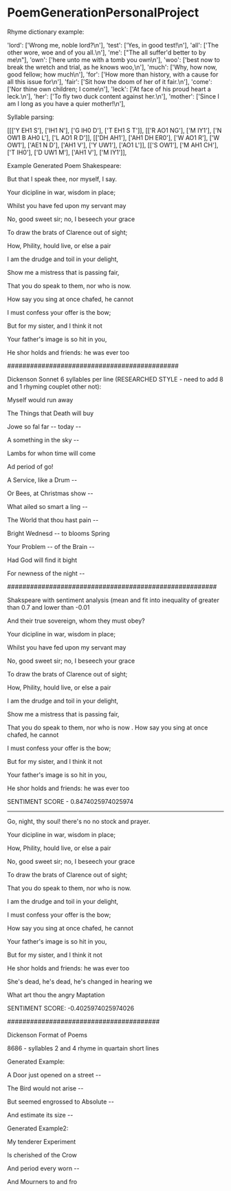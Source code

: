 # PoemGenerationPersonalProject

Rhyme dictionary example:

'lord': ['Wrong me, noble lord?\n'], 'test': ['Yes, in good test!\n'], 'all': ['The other wore, woe and of you all.\n'], 'me': ["The all suffer'd better to by me\n"], 'own': ['here unto me with a tomb you own\n'], 'woo': ['best now to break the wretch and trial, as he knows woo,\n'], 'much': ['Why, how now, good fellow; how much\n'], 'for': ['How more than history, with a cause for all this issue for\n'], 'fair': ['Sit how the doom of her of it fair.\n'], 'come': ['Nor thine own children; I come\n'], 'leck': ['At face of his proud heart a leck.\n'], 'her': ['To fly two duck content against her.\n'], 'mother': ['Since I am I long as you have a quier mother!\n'],


Syllable parsing:

[[['Y EH1 S'], ['IH1 N'], ['G IH0 D'], ['T EH1 S T']], [['R AO1 NG'], ['M IY1'], ['N OW1 B AH0 L'], ['L AO1 R D']], [['DH AH1'], ['AH1 DH ER0'], ['W AO1 R'], ['W OW1'], ['AE1 N D'], ['AH1 V'], ['Y UW1'], ['AO1 L']], [['S OW1'], ['M AH1 CH'], ['T IH0'], ['D UW1 M'], ['AH1 V'], ['M IY1']],


Example Generated Poem Shakespeare:

But that I speak thee, nor myself, I say.

Your dicipline in war, wisdom in place; 

Whilst you have fed upon my servant may 

No, good sweet sir; no, I beseech your grace 



To draw the brats of Clarence out of sight; 

How, Phility, hould live, or else a pair 

I am the drudge and toil in your delight, 

Show me a mistress that is passing fair, 



That you do speak to them, nor who is now. 

How say you sing at once chafed, he cannot 

I must confess your offer is the bow;

But for my sister, and I think it not


Your father's image is so hit in you, 

He shor holds and friends: he was ever too

#############################################

Dickenson Sonnet 6 syllables per line (RESEARCHED STYLE - need to add 8 and 1 rhyming couplet other not):

Myself would run away 

The Things that Death will buy 

Jowe so fal far -- today -- 

A something in the sky -- 


Lambs for whon time will come 

Ad period of go! 

A Service, like a Drum -- 

Or Bees, at Christmas show -- 


What ailed so smart a ling -- 

The World that thou hast pain -- 

Bright Wednesd -- to blooms Spring 

Your Problem -- of the Brain -- 


Had God will find it bight 

For newness of the night -- 

#######################################################

Shakspeare with sentiment analysis (mean and fit into inequality of greater than 0.7 and lower than -0.01

And their true sovereign, whom they must obey?

Your dicipline in war, wisdom in place;

Whilst you have fed upon my servant may

No, good sweet sir; no, I beseech your grace


To draw the brats of Clarence out of sight;

How, Phility, hould live, or else a pair

I am the drudge and toil in your delight,

Show me a mistress that is passing fair,


That you do speak to them, nor who is now
.
How say you sing at once chafed, he cannot

I must confess your offer is the bow;

But for my sister, and I think it not


Your father's image is so hit in you,

He shor holds and friends: he was ever too
 
SENTIMENT SCORE - 0.8474025974025974

--------------------------------------------------

Go, night, thy soul! there's no no stock and prayer.

Your dicipline in war, wisdom in place;

How, Phility, hould live, or else a pair

No, good sweet sir; no, I beseech your grace


To draw the brats of Clarence out of sight;

That you do speak to them, nor who is now.

I am the drudge and toil in your delight,

I must confess your offer is the bow;


How say you sing at once chafed, he cannot

Your father's image is so hit in you,

But for my sister, and I think it not

He shor holds and friends: he was ever too


She's dead, he's dead, he's changed in hearing we

What art thou the angry Maptation 
 
SENTIMENT SCORE: -0.4025974025974026

########################################

Dickenson Format of Poems

8686 - syllables
2 and 4 rhyme in quartain
short lines

Generated Example:

A Door just opened on a street -- 

The Bird would not arise -- 

But seemed engrossed to Absolute -- 

And estimate its size --

Generated Example2:

My tenderer Experiment 

Is cherished of the Crow 

And period every worn -- 

And Mourners to and fro 
